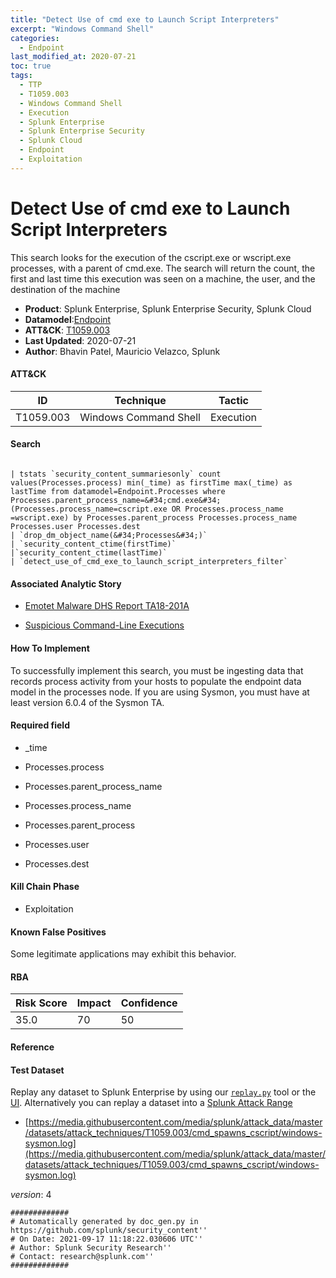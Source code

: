 ```yaml
---
title: "Detect Use of cmd exe to Launch Script Interpreters"
excerpt: "Windows Command Shell"
categories:
  - Endpoint
last_modified_at: 2020-07-21
toc: true
tags:
  - TTP
  - T1059.003
  - Windows Command Shell
  - Execution
  - Splunk Enterprise
  - Splunk Enterprise Security
  - Splunk Cloud
  - Endpoint
  - Exploitation
---
```


# Detect Use of cmd exe to Launch Script Interpreters

This search looks for the execution of the cscript.exe or wscript.exe processes, with a parent of cmd.exe. The search will return the count, the first and last time this execution was seen on a machine, the user, and the destination of the machine

- **Product**: Splunk Enterprise, Splunk Enterprise Security, Splunk Cloud
- **Datamodel**:[Endpoint](https://docs.splunk.com/Documentation/CIM/latest/User/Endpoint)
- **ATT&CK**: [T1059.003](https://attack.mitre.org/techniques/T1059/003/)
- **Last Updated**: 2020-07-21
- **Author**: Bhavin Patel, Mauricio Velazco, Splunk


#### ATT&CK

| ID          | Technique   | Tactic       |
| ----------- | ----------- |--------------|
| T1059.003 | Windows Command Shell | Execution |


#### Search

```

| tstats `security_content_summariesonly` count values(Processes.process) min(_time) as firstTime max(_time) as lastTime from datamodel=Endpoint.Processes where Processes.parent_process_name=&#34;cmd.exe&#34; (Processes.process_name=cscript.exe OR Processes.process_name =wscript.exe) by Processes.parent_process Processes.process_name Processes.user Processes.dest 
| `drop_dm_object_name(&#34;Processes&#34;)` 
| `security_content_ctime(firstTime)`
|`security_content_ctime(lastTime)` 
| `detect_use_of_cmd_exe_to_launch_script_interpreters_filter`
```

#### Associated Analytic Story

* [Emotet Malware  DHS Report TA18-201A ](_stories/emotet_malware__dhs_report_ta18-201a_)

* [Suspicious Command-Line Executions](_stories/suspicious_command-line_executions)


#### How To Implement
To successfully implement this search, you must be ingesting data that records process activity from your hosts to populate the endpoint data model in the processes node. If you are using Sysmon, you must have at least version 6.0.4 of the Sysmon TA.

#### Required field

* _time

* Processes.process

* Processes.parent_process_name

* Processes.process_name

* Processes.parent_process

* Processes.user

* Processes.dest


#### Kill Chain Phase

* Exploitation


#### Known False Positives
Some legitimate applications may exhibit this behavior.



#### RBA

| Risk Score  | Impact      | Confidence   |
| ----------- | ----------- |--------------|
| 35.0 | 70 | 50 |



#### Reference


#### Test Dataset
Replay any dataset to Splunk Enterprise by using our [`replay.py`](https://github.com/splunk/attack_data#using-replaypy) tool or the [UI](https://github.com/splunk/attack_data#using-ui).
Alternatively you can replay a dataset into a [Splunk Attack Range](https://github.com/splunk/attack_range#replay-dumps-into-attack-range-splunk-server)


* [https://media.githubusercontent.com/media/splunk/attack_data/master/datasets/attack_techniques/T1059.003/cmd_spawns_cscript/windows-sysmon.log](https://media.githubusercontent.com/media/splunk/attack_data/master/datasets/attack_techniques/T1059.003/cmd_spawns_cscript/windows-sysmon.log)


_version_: 4

```
#############
# Automatically generated by doc_gen.py in https://github.com/splunk/security_content''
# On Date: 2021-09-17 11:18:22.030606 UTC''
# Author: Splunk Security Research''
# Contact: research@splunk.com''
#############
```